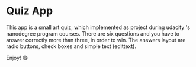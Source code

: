 <h1>Quiz App</h1>

This app is a small art quiz, which implemented as project during udacity 's nanodegree program courses.
There are six questions and you have to answer correctly more than three, in order to win.
The answers layout are radio buttons, check boxes and simple text (edittext).

Enjoy! :smile:
